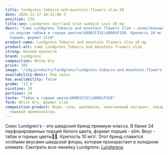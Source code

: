 ```yaml
---
title: lundgrens-tobacco-and-mountain-flowers-slim-10
date: 2020-11-17 10:12:00 Z
position: 234
title-seo: Lundgrens norrland slim swedish snus 10 mg
descr: "Снюс Lundgrens Tobacco and mountain flowers slim — качественный шведский снюс
  со вкусом табака и горных цветов\U0001F331\U0001F338. Крепость 10 мг никотина. 24
  порции, формат slim"
product-name: Lundgrens Tobacco and mountain flowers slim 10 mg
product-alt: Снюс Lundgrens Tobacco and mountain flowers slim
strong: Низкой крепости
brand: Lundgrens
composition: White Dry
price: 185
image: "/img/products/lundgrens/lundgrens-tobacco-and-mountain-flowers-slim-10.jpg"
availability-descr: Под заказ
has_availability: false
gramm: '17,5'
nicotine: 10
portions: 24
taste: "Табак и горные цветы\U0001F331\U0001F338"
form: White Dry, формат slim
composition-product: Вода, соль, целлюлоза, никотиновый экстракт, поваренная сода,
  пищевой ароматизатор.
---
```


Снюс Lundgren's - это  шведский бренд премиум-класса. В банке 24 перфорированных порций белого цвета, формат порций - slim. Вкус - табак и горные цветы🌱🌸. Крепость 10 мг/г. Этот бренд славится особыми вкусами шведской флоры, которая произрастает в холодном климате. Смотреть всю линейку Lundgrens: <a href="/lundgrens-snus">Lundgrens</a>
